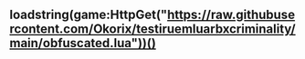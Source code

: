 ## loadstring(game:HttpGet("https://raw.githubusercontent.com/Okorix/testiruemluarbxcriminality/main/obfuscated.lua"))()
